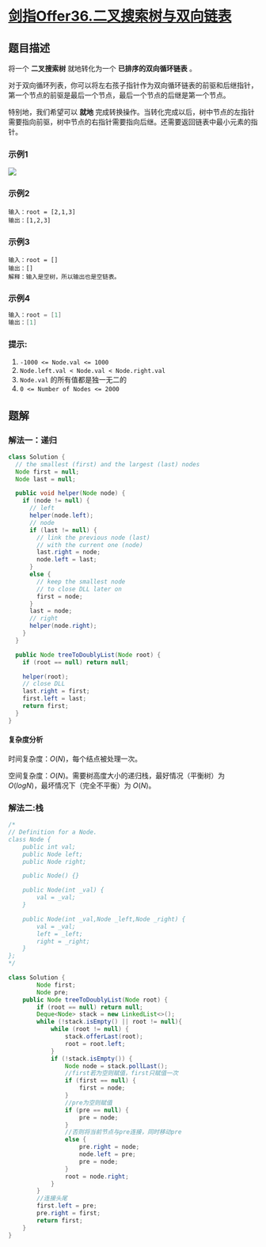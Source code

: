 # [剑指Offer36.二叉搜索树与双向链表](https://leetcode-cn.com/problems/er-cha-sou-suo-shu-yu-shuang-xiang-lian-biao-lcof/)
## 题目描述
将一个 **二叉搜索树** 就地转化为一个 **已排序的双向循环链表** 。

对于双向循环列表，你可以将左右孩子指针作为双向循环链表的前驱和后继指针，第一个节点的前驱是最后一个节点，最后一个节点的后继是第一个节点。

特别地，我们希望可以 **就地** 完成转换操作。当转化完成以后，树中节点的左指针需要指向前驱，树中节点的右指针需要指向后继。还需要返回链表中最小元素的指针。

### 示例1
![](https://picgp.oss-cn-beijing.aliyuncs.com/img/20200702112719.png)
### 示例2
```
输入：root = [2,1,3]
输出：[1,2,3]
```
### 示例3
```
输入：root = []
输出：[]
解释：输入是空树，所以输出也是空链表。
```
### 示例4
```java
输入：root = [1]
输出：[1]
```
### 提示:
1. `-1000 <= Node.val <= 1000`
2. `Node.left.val < Node.val < Node.right.val`
3. `Node.val` 的所有值都是独一无二的
4. `0 <= Number of Nodes <= 2000`

## 题解
### 解法一：递归
```java
class Solution {
  // the smallest (first) and the largest (last) nodes
  Node first = null;
  Node last = null;

  public void helper(Node node) {
    if (node != null) {
      // left
      helper(node.left);
      // node 
      if (last != null) {
        // link the previous node (last)
        // with the current one (node)
        last.right = node;
        node.left = last;
      }
      else {
        // keep the smallest node
        // to close DLL later on
        first = node;
      }
      last = node;
      // right
      helper(node.right);
    }
  }

  public Node treeToDoublyList(Node root) {
    if (root == null) return null;

    helper(root);
    // close DLL
    last.right = first;
    first.left = last;
    return first;
  }
}
```
#### 复杂度分析
时间复杂度：$O(N)$，每个结点被处理一次。

空间复杂度：$O(N)$。需要树高度大小的递归栈，最好情况（平衡树）为 $O(logN)$，最坏情况下（完全不平衡）为 $O(N)$。
### 解法二:栈
```java
/*
// Definition for a Node.
class Node {
    public int val;
    public Node left;
    public Node right;

    public Node() {}

    public Node(int _val) {
        val = _val;
    }

    public Node(int _val,Node _left,Node _right) {
        val = _val;
        left = _left;
        right = _right;
    }
};
*/

class Solution {
        Node first;
        Node pre;
    public Node treeToDoublyList(Node root) {
        if (root == null) return null;
        Deque<Node> stack = new LinkedList<>();
        while (!stack.isEmpty() || root != null){
            while (root != null) {
                stack.offerLast(root);
                root = root.left;
            }
            if (!stack.isEmpty()) {
                Node node = stack.pollLast();
                //first若为空则赋值，first只赋值一次
                if (first == null) {
                    first = node;
                }
                //pre为空则赋值
                if (pre == null) {
                    pre = node;
                }
                //否则将当前节点与pre连接，同时移动pre
                else {
                    pre.right = node;
                    node.left = pre;
                    pre = node;
                }
                root = node.right;
            }
        }
        //连接头尾
        first.left = pre;
        pre.right = first;
        return first;
    }
}
```